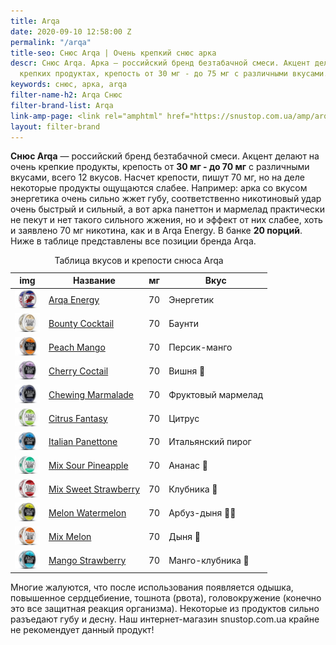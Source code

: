 ```yaml
---
title: Arqa
date: 2020-09-10 12:58:00 Z
permalink: "/arqa"
title-seo: Снюс Arqa | Очень крепкий снюс арка
descr: Снюс Arqa. Арка — российский бренд безтабачной смеси. Акцент делают на очень
  крепких продуктах, крепость от 30 мг - до 75 мг с различными вкусами.
keywords: снюс, арка, arqa
filter-name-h2: Arqa Снюс
filter-brand-list: Arqa
link-amp-page: <link rel="amphtml" href="https://snustop.com.ua/amp/arqa">
layout: filter-brand
---
```


<b>Снюс Arqa</b> — российский бренд безтабачной смеси. Акцент делают на очень крепкие продукты, крепость от <b>30 мг - до 70 мг</b> с различными вкусами, всего 12 вкусов. Насчет крепости, пишут 70 мг, но на деле некоторые продукты ощущаются слабее. Например: арка со вкусом энергетика очень сильно жжет губу, соответственно никотиновый удар очень быстрый и сильный, а вот арка панеттон и мармелад практически не пекут и нет такого сильного жжения, но и эффект от них слабее, хоть и заявлено 70 мг никотина, как и в Arqa Energy. В банке <b>20 порций</b>. Ниже в таблице представлены все позиции бренда Arqa.

<table class="table table-sm">
	<caption>Таблица вкусов и крепости снюса Arqa</caption>
	<thead>
		<tr>
			<th scope="col">img</th>
			<th scope="col">Название</th>
			<th scope="col">мг</th>
			<th scope="col">Вкус</th>
		</tr>
	</thead>
	<tbody>
		<tr>
			<td><a href="/arqa-cold-energy"><img style="width: 40px" src="/img/products/arqa/arqa-cold-energy.jpg" alt="Arqa Cold Energy"></a></td>
			<td><a href="/arqa-cold-energy">Arqa Energy</a></td>
			<td>70</td>
			<td>Энергетик</td>
		</tr>
		<tr>
			<td><a href="/arqa-bounty-cocktail"><img style="width: 40px" src="img/products/arqa/arqa-bounty.jpg" alt="Arqa Bounty Cocktail"></a></td>
			<td><a href="/arqa-bounty-cocktail">Bounty Cocktail</a></td>
			<td>70</td>
			<td>Баунти</td>
		</tr>
		<tr>
			<td><a href="/arqa-peach-mango"><img style="width: 40px" src="/img/products/arqa/arqa-peach-mango.jpg" alt="Arqa Peach Mango"></a></td>
			<td><a href="/arqa-peach-mango">Peach Mango</a></td>
			<td>70</td>
			<td>Персик-манго</td>
		</tr>
		<tr>
			<td><a href="/arqa-cherry-coctail"><img style="width: 40px" src="/img/products/arqa/arqa-cherry-cocktail.jpg" alt="Arqa Cherry Coctail"></a></td>
			<td><a href="/arqa-cherry-coctail">Cherry Coctail</a></td>
			<td>70</td>
			<td>Вишня 🍒</td>
		</tr>
		<tr>
			<td><a href="/arqa-chewing-marmalade"><img style="width: 40px" src="/img/products/arqa/arqa-chewing-marmalade.jpg" alt="Arqa Chewing Marmalade"></a></td>
			<td><a href="/arqa-chewing-marmalade">Chewing Marmalade</a></td>
			<td>70</td>
			<td>Фруктовый мармелад</td>
		</tr>
		<tr>
			<td><a href="/arqa-citrus-fantasy"><img style="width: 40px" src="/img/products/arqa/arqa-fantasy.jpg" alt="Arqa Citrus Fantasy"></a></td>
			<td><a href="/arqa-citrus-fantasy">Citrus Fantasy</a></td>
			<td>70</td>
			<td>Цитрус</td>
		</tr>
		<tr>
			<td><a href="/arqa-italian-panettone"><img style="width: 40px" src="/img/products/arqa/arqa-italian-panettone.jpg" alt="Arqa Italian Panettone"></a></td>
			<td><a href="/arqa-italian-panettone">Italian Panettone</a></td>
			<td>70</td>
			<td>Итальянский пирог</td>
		</tr>
		<tr>
			<td><a href="/arqa-mix-sour-pineapple"><img style="width: 40px" src="/img/products/arqa/arqa-pineapple.jpg" alt="Arqa Mix Sour Pineapple"></a></td>
			<td><a href="/arqa-mix-sour-pineapple">Mix Sour Pineapple</a></td>
			<td>70</td>
			<td>Ананас 🍍</td>
		</tr>
		<tr>
			<td><a href="/arqa-mix-sweet-strawberry"><img style="width: 40px" src="/img/products/arqa/arqa-strawberry.jpg" alt="Arqa Mix Sweet Strawberry"></a></td>
			<td><a href="/arqa-mix-sweet-strawberry">Mix Sweet Strawberry</a></td>
			<td>70</td>
			<td>Клубника 🍓</td>
		</tr>
		<tr>
			<td><a href="/arqa-melon-watermelon"><img style="width: 40px" src="/img/products/arqa/arqa-melon-watermelon.jpg" alt="ARQA Melon Watermelon"></a></td>
			<td><a href="/arqa-melon-watermelon">Melon Watermelon</a></td>
			<td>70</td>
			<td>Арбуз-дыня 🍉🍈</td>
		</tr>
		<tr>
			<td><a href="/arqa-mix-cold-melon"><img style="width: 40px" src="/img/products/arqa/arqa-melon.jpg" alt="ARQA Mix Melon"></a></td>
			<td><a href="/arqa-mix-cold-melon">Mix Melon</a></td>
			<td>70</td>
			<td>Дыня 🍈</td>
		</tr>
		<tr>
			<td><a href="/arqa-mango-strawberry"><img style="width: 40px" src="img/products/arqa/arqa-mango-strawberry.jpg" alt="ARQA Mango Strawberry"></a></td>
			<td><a href="/arqa-mango-strawberry">Mango Strawberry</a></td>
			<td>70</td>
			<td>Манго-клубника 🍓</td>
		</tr>
	</tbody>
</table>

Многие жалуются, что после использования появляется одышка, повышенное сердцебиение, тошнота (рвота), головокружение (конечно это все защитная реакция организма). Некоторые из продуктов сильно разъедают губу и десну. Наш интернет-магазин snustop.com.ua крайне не рекомендует данный продукт!